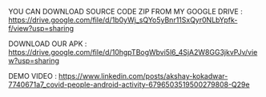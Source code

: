 
YOU CAN DOWNLOAD SOURCE CODE ZIP FROM MY GOOGLE DRIVE : https://drive.google.com/file/d/1b0yWj_sQYo5yBnr11SxQyr0NLbYpfk-f/view?usp=sharing

DOWNLOAD OUR APK : https://drive.google.com/file/d/10hgpTBogWbvi5l6_4SjA2W8GG3jkvPJv/view?usp=sharing

DEMO VIDEO : https://www.linkedin.com/posts/akshay-kokadwar-7740671a7_covid-people-android-activity-6796503519500279808-Q29e
                                              



